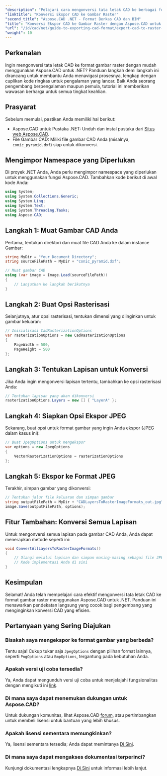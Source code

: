 ```yaml
---
"description": "Pelajari cara mengonversi tata letak CAD ke berbagai format gambar raster secara efisien menggunakan Aspose.CAD untuk .NET. Panduan komprehensif ini memandu Anda melalui prosesnya dengan kode yang jelas."
"linktitle": "Konversi Ekspor CAD ke Gambar Raster"
"second_title": "Aspose.CAD .NET - Format Berkas CAD dan BIM"
"title": "Konversi Ekspor CAD ke Gambar Raster dengan Aspose.CAD untuk .NET"
"url": "/id/cad/net/guide-to-exporting-cad-format/export-cad-to-raster-image-conversion/"
"weight": 10
---
```


## Perkenalan

Ingin mengonversi tata letak CAD ke format gambar raster dengan mudah menggunakan Aspose.CAD untuk .NET? Panduan langkah demi langkah ini dirancang untuk membantu Anda menavigasi prosesnya, lengkap dengan cuplikan kode ringkas untuk pengalaman yang lancar. Baik Anda seorang pengembang berpengalaman maupun pemula, tutorial ini memberikan wawasan berharga untuk semua tingkat keahlian.

## Prasyarat

Sebelum memulai, pastikan Anda memiliki hal berikut:

- Aspose.CAD untuk Pustaka .NET: Unduh dan instal pustaka dari [Situs web Aspose.CAD](https://releases.aspose.com/cad/net/).
- File Gambar CAD: Miliki file gambar CAD Anda (misalnya, `conic_pyramid.dxf`) siap untuk dikonversi.

## Mengimpor Namespace yang Diperlukan

Di proyek .NET Anda, Anda perlu mengimpor namespace yang diperlukan untuk menggunakan fungsi Aspose.CAD. Tambahkan kode berikut di awal kode Anda:

```csharp
using System;
using System.Collections.Generic;
using System.Linq;
using System.Text;
using System.Threading.Tasks;
using Aspose.CAD;
```

## Langkah 1: Muat Gambar CAD Anda

Pertama, tentukan direktori dan muat file CAD Anda ke dalam instance Gambar:

```csharp
string MyDir = "Your Document Directory";
string sourceFilePath = MyDir + "conic_pyramid.dxf";

// Muat gambar CAD
using (var image = Image.Load(sourceFilePath))
{
    // Lanjutkan ke langkah berikutnya
}
```

## Langkah 2: Buat Opsi Rasterisasi

Selanjutnya, atur opsi rasterisasi, tentukan dimensi yang diinginkan untuk gambar keluaran:

```csharp
// Inisialisasi CadRasterizationOptions
var rasterizationOptions = new CadRasterizationOptions
{
    PageWidth = 500,
    PageHeight = 500
};
```

## Langkah 3: Tentukan Lapisan untuk Konversi

Jika Anda ingin mengonversi lapisan tertentu, tambahkan ke opsi rasterisasi Anda:

```csharp
// Tentukan lapisan yang akan dikonversi
rasterizationOptions.Layers = new [] { "LayerA" };
```

## Langkah 4: Siapkan Opsi Ekspor JPEG

Sekarang, buat opsi untuk format gambar yang ingin Anda ekspor (JPEG dalam kasus ini):

```csharp
// Buat JpegOptions untuk mengekspor
var options = new JpegOptions
{
    VectorRasterizationOptions = rasterizationOptions
};
```

## Langkah 5: Ekspor ke Format JPEG

Terakhir, simpan gambar yang dikonversi:

```csharp
// Tentukan jalur file keluaran dan simpan gambar
string outputFilePath = MyDir + "CADLayersToRasterImageFormats_out.jpg";
image.Save(outputFilePath, options);
```

## Fitur Tambahan: Konversi Semua Lapisan

Untuk mengonversi semua lapisan pada gambar CAD Anda, Anda dapat menerapkan metode seperti ini:

```csharp
void ConvertAllLayersToRasterImageFormats()
{
    // Ulangi melalui lapisan dan simpan masing-masing sebagai file JPEG terpisah
    // Kode implementasi Anda di sini
}
```

## Kesimpulan

Selamat! Anda telah mempelajari cara efektif mengonversi tata letak CAD ke format gambar raster menggunakan Aspose.CAD untuk .NET. Panduan ini menawarkan pendekatan langsung yang cocok bagi pengembang yang menginginkan konversi CAD yang efisien.

## Pertanyaan yang Sering Diajukan

### Bisakah saya mengekspor ke format gambar yang berbeda?

Tentu saja! Cukup tukar saja `JpegOptions` dengan pilihan format lainnya, seperti `PngOptions` atau `BmpOptions`, tergantung pada kebutuhan Anda.

### Apakah versi uji coba tersedia?

Ya, Anda dapat mengunduh versi uji coba untuk menjelajahi fungsionalitas dengan mengikuti ini [link](https://releases.aspose.com/cad/net/).

### Di mana saya dapat menemukan dukungan untuk Aspose.CAD?

Untuk dukungan komunitas, lihat Aspose.CAD [forum](https://forum.aspose.com/c/cad/19), atau pertimbangkan untuk membeli lisensi untuk bantuan yang lebih khusus.

### Apakah lisensi sementara memungkinkan?

Ya, lisensi sementara tersedia; Anda dapat memintanya [Di Sini](https://purchase.conholdate.com/temporary-license/).

### Di mana saya dapat mengakses dokumentasi terperinci?

Kunjungi dokumentasi lengkapnya [Di Sini](https://reference.aspose.com/cad/net/) untuk informasi lebih lanjut.